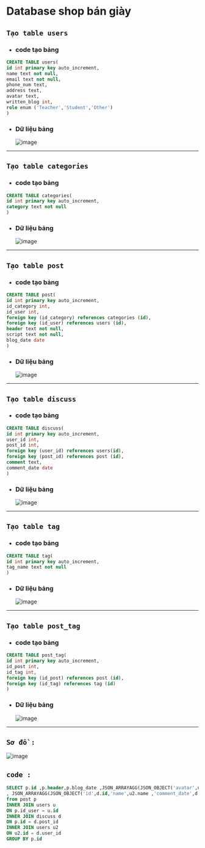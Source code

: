 # Database shop bán giày

## `Tạo table users`

- ### code tạo bảng

```sql
CREATE TABLE users(
id int primary key auto_increment,
name text not null,
email text not null,
phone_num text,
address text,
avatar text,
written_blog int,
role enum ('Teacher','Student','Other')
)
```

- ### Dữ liệu bảng
  ![image](https://user-images.githubusercontent.com/95160129/155695485-4d3123f4-7d76-4d39-9814-53e713848974.png)

---

## `Tạo table categories`

- ### code tạo bảng

```sql
CREATE TABLE categories(
id int primary key auto_increment,
category text not null
)
```

- ### Dữ liệu bảng
  ![image](https://user-images.githubusercontent.com/95160129/155695714-41519eb6-7008-4647-90a4-1baa03a79fa6.png)

---

## `Tạo table post`

- ### code tạo bảng

```sql
CREATE TABLE post(
id int primary key auto_increment,
id_category int,
id_user int,
foreign key (id_category) references categories (id),
foreign key (id_user) references users (id),
header text not null,
script text not null,
blog_date date
)
```

- ### Dữ liệu bảng
  ![image](https://user-images.githubusercontent.com/95160129/155695927-bca30a9c-7535-43f5-9486-9ab21d2e72cc.png)

---

## `Tạo table discuss`

- ### code tạo bảng

```sql
CREATE TABLE discuss(
id int primary key auto_increment,
user_id int,
post_id int,
foreign key (user_id) references users(id),
foreign key (post_id) references post (id),
comment text,
comment_date date
)
```

- ### Dữ liệu bảng
  ![image](https://user-images.githubusercontent.com/95160129/155696087-f23c3bd7-85b9-41b9-bc1b-d0a8f5acd9f9.png)

---

## `Tạo table tag`

- ### code tạo bảng

```sql
CREATE TABLE tag(
id int primary key auto_increment,
tag_name text not null
)
```

- ### Dữ liệu bảng
  ![image](https://user-images.githubusercontent.com/95160129/155696214-73e011bc-3066-49ab-a7e4-50be2af92bc3.png)

---

## `Tạo table post_tag`

- ### code tạo bảng

```sql
CREATE TABLE post_tag(
id int primary key auto_increment,
id_post int,
id_tag int,
foreign key (id_post) references post (id),
foreign key (id_tag) references tag (id)
)
```

- ### Dữ liệu bảng
  ![image](https://user-images.githubusercontent.com/95160129/155696300-8c0b26c3-a3c9-4fb1-936e-1fc947c18400.png)

---

## `Sơ đồ : `

![image](https://user-images.githubusercontent.com/95160129/155696520-d2287ae8-603b-499d-8ddd-d2133031808b.png)

## `code : `

```sql
SELECT p.id ,p.header,p.blog_date ,JSON_ARRAYAGG(JSON_OBJECT('avatar',u.avatar,'name',u.name,'blog_count',u.written_blog)) AS writter_info
, JSON_ARRAYAGG(JSON_OBJECT('id',d.id,'name',u2.name ,'comment_date',d.comment_date ,'comment',d.comment)) AS comment
from post p
INNER JOIN users u
ON p.id_user = u.id
INNER JOIN discuss d
ON p.id = d.post_id
INNER JOIN users u2
ON u2.id = d.user_id
GROUP BY p.id
```
